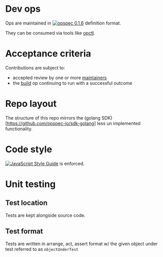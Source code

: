 # Dev ops

Ops are maintained in
[![opspec 0.1.6](https://img.shields.io/badge/opspec-0.1.6-brightgreen.svg?colorA=6b6b6b&colorB=fc16be)](https://opspec.io/0.1.6) definition
format.

They can be consumed via tools like [opctl](https://opctl.io).

# Acceptance criteria

Contributions are subject to:

- accepted review by one or more
  [maintainers](https://github.com/orgs/opspec-io/teams/maintainers/members)
- the [build](.opspec/build) op continuing to run with a successful
  outcome

# Repo layout

The structure of this repo mirrors the (golang SDK)[https://github.com/opspec-io/sdk-golang] less un implemented functionality. 

# Code style

[![JavaScript Style Guide](https://img.shields.io/badge/code_style-standard-brightgreen.svg)](https://standardjs.com) is enforced.

# Unit testing

## Test location

Tests are kept alongside source code.

## Test format

Tests are written in arrange, act, assert format w/ the given object under test referred to as `objectUnderTest`
